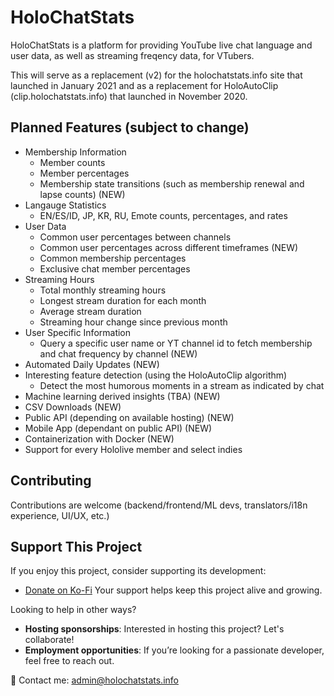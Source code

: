 # HoloChatStats

HoloChatStats is a platform for providing YouTube live chat language and user data, as well as streaming freqency data, for VTubers.

This will serve as a replacement (v2) for the holochatstats.info site that launched in January 2021 and as a replacement for HoloAutoClip (clip.holochatstats.info) that launched in November 2020.

## Planned Features (subject to change)
* Membership Information
    * Member counts
    * Member percentages
    * Membership state transitions (such as membership renewal and lapse counts) (NEW)
* Langauge Statistics
    * EN/ES/ID, JP, KR, RU, Emote counts, percentages, and rates
* User Data
    * Common user percentages between channels
    * Common user percentages across different timeframes (NEW)
    * Common membership percentages
    * Exclusive chat member percentages
* Streaming Hours
    * Total monthly streaming hours
    * Longest stream duration for each month
    * Average stream duration
    * Streaming hour change since previous month
* User Specific Information
    * Query a specific user name or YT channel id to fetch membership and chat frequency by channel (NEW)
* Automated Daily Updates (NEW)
* Interesting feature detection (using the HoloAutoClip algorithm)
    * Detect the most humorous moments in a stream as indicated by chat
* Machine learning derived insights (TBA) (NEW)
* CSV Downloads (NEW)
* Public API (depending on available hosting) (NEW)
* Mobile App (dependant on public API) (NEW)
* Containerization with Docker (NEW)
* Support for every Hololive member and select indies

## Contributing 
Contributions are welcome (backend/frontend/ML devs, translators/i18n experience, UI/UX, etc.)

## Support This Project

If you enjoy this project, consider supporting its development:

-  [Donate on Ko-Fi](https://ko-fi.com/holochatstats)  Your support helps keep this project alive and growing.

Looking to help in other ways?  
- **Hosting sponsorships**: Interested in hosting this project? Let's collaborate!  
- **Employment opportunities**: If you’re looking for a passionate developer, feel free to reach out.

📧 Contact me: [admin@holochatstats.info](mailto:admin@holochatstats.info)
